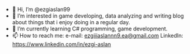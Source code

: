 - 👋 Hi, I’m @ezgiaslan99
- 👀 I’m interested in game developing, data analyzing and writing blog about things that i enjoy doing in a regular day.
- 🌱 I’m currently learning C# programming, game development.
- 📫 How to reach me: 
              e-mail: ezgiiiaslannn9.ea@gmail.com
              LinkedIn: https://www.linkedin.com/in/ezgi-aslan
